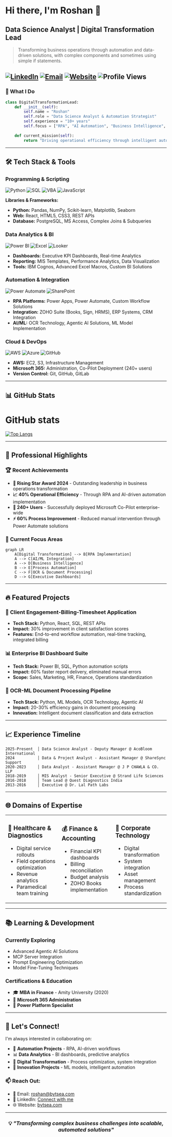 

# Hi there, I'm Roshan 👋

## Data Science Analyst |  Digital Transformation Lead

> Transforming business operations through automation and data-driven solutions, with complex components and sometimes using simple if statements.

[![LinkedIn](https://img.shields.io/badge/-LinkedIn-0077B5?style=flat&logo=linkedin&logoColor=white)](https://linkedin.com/in/bytsea)
[![Email](https://img.shields.io/badge/-Email-D14836?style=flat&logo=gmail&logoColor=white)](mailto:roshan@bytsea.com)
[![Website](https://img.shields.io/badge/-Website-000000?style=flat&logo=About.me&logoColor=white)](https://bytsea.com)
![Profile Views](https://komarev.com/ghpvc/?username=excelblazer&color=brightgreen)
---

### 🎯 What I Do

```python
class DigitalTransformationLead:
    def __init__(self):
        self.name = "Roshan"
        self.role = "Data Science Analyst & Automation Strategist"
        self.experience = "10+ years"
        self.focus = ["RPA", "AI Automation", "Business Intelligence", "Process Optimization"]
        
    def current_mission(self):
        return "Driving operational efficiency through intelligent automation"
```

---

## 🛠️ Tech Stack & Tools

### **Programming & Scripting**
![Python](https://img.shields.io/badge/-Python-3776AB?style=flat&logo=python&logoColor=white)
![SQL](https://img.shields.io/badge/-SQL-336791?style=flat&logo=postgresql&logoColor=white)
![VBA](https://img.shields.io/badge/-VBA-217346?style=flat&logo=microsoft-excel&logoColor=white)
![JavaScript](https://img.shields.io/badge/-JavaScript-F7DF1E?style=flat&logo=javascript&logoColor=black)

**Libraries & Frameworks:**
- **Python:** Pandas, NumPy, Scikit-learn, Matplotlib, Seaborn
- **Web:** React, HTML5, CSS3, REST APIs
- **Database:** PostgreSQL, MS Access, Complex Joins & Subqueries

### **Data Analytics & BI**
![Power BI](https://img.shields.io/badge/-Power%20BI-F2C811?style=flat&logo=powerbi&logoColor=black)
![Excel](https://img.shields.io/badge/-Excel-217346?style=flat&logo=microsoft-excel&logoColor=white)
![Looker](https://img.shields.io/badge/-Looker-4285F4?style=flat&logo=looker&logoColor=white)

- **Dashboards:** Executive KPI Dashboards, Real-time Analytics
- **Reporting:** MIS Templates, Performance Analytics, Data Visualization
- **Tools:** IBM Cognos, Advanced Excel Macros, Custom BI Solutions

### **Automation & Integration**
![Power Automate](https://img.shields.io/badge/-Power%20Automate-0078D4?style=flat&logo=microsoft&logoColor=white)
![SharePoint](https://img.shields.io/badge/-SharePoint-0078D4?style=flat&logo=microsoft-sharepoint&logoColor=white)

- **RPA Platforms:** Power Apps, Power Automate, Custom Workflow Solutions
- **Integration:** ZOHO Suite (Books, Sign, HRMS), ERP Systems, CRM Integration
- **AI/ML:** OCR Technology, Agentic AI Solutions, ML Model Implementation

### **Cloud & DevOps**
![AWS](https://img.shields.io/badge/-AWS-232F3E?style=flat&logo=amazon-aws&logoColor=white)
![Azure](https://img.shields.io/badge/-Azure-0078D4?style=flat&logo=microsoft-azure&logoColor=white)
![GitHub](https://img.shields.io/badge/-GitHub-181717?style=flat&logo=github&logoColor=white)

- **AWS:** EC2, S3, Infrastructure Management
- **Microsoft 365:** Administration, Co-Pilot Deployment (240+ users)
- **Version Control:** Git, GitHub, GitLab

---

## 📊 GitHub Stats

# GitHub stats
[![Top Langs](https://github-readme-stats.vercel.app/api/top-langs/?username=excelblazer&layout=compact)](https://github.com/excelblazer/github-readme-stats)

</div>

---

## 💼 Professional Highlights

### 🏆 **Recent Achievements**
- **🌟 Rising Star Award 2024** - Outstanding leadership in business operations transformation
- **📈 40% Operational Efficiency** - Through RPA and AI-driven automation implementation
- **👥 240+ Users** - Successfully deployed Microsoft Co-Pilot enterprise-wide
- **⚡ 60% Process Improvement** - Reduced manual intervention through Power Automate solutions

### 🎯 **Current Focus Areas**
```mermaid
graph LR
    A[Digital Transformation] --> B[RPA Implementation]
    A --> C[AI/ML Integration]
    A --> D[Business Intelligence]
    B --> E[Process Automation]
    C --> F[OCR & Document Processing]
    D --> G[Executive Dashboards]
```

---

## 🔥 Featured Projects

### 📱 **Client Engagement-Billing-Timesheet Application**
- **Tech Stack:** Python, React, SQL, REST APIs
- **Impact:** 30% improvement in client satisfaction scores
- **Features:** End-to-end workflow automation, real-time tracking, integrated billing

### 📊 **Enterprise BI Dashboard Suite** 
- **Tech Stack:** Power BI, SQL, Python automation scripts
- **Impact:** 60% faster report delivery, eliminated manual errors
- **Scope:** Sales, Marketing, HR, Finance, Operations standardization

### 🤖 **OCR-ML Document Processing Pipeline**
- **Tech Stack:** Python, ML Models, OCR Technology, Agentic AI
- **Impact:** 20-30% efficiency gains in document processing
- **Innovation:** Intelligent document classification and data extraction

---

## 📈 Experience Timeline

```
2025-Present  │ Data Science Analyst - Deputy Manager @ AcoBloom International
2024          │ Data & Project Analyst - Assistant Manager @ ShareSync Support
2020-2023     │ Data Analyst - Assistant Manager @ J P CHAWLA & CO. LLP
2018-2019     │ MIS Analyst - Senior Executive @ Strand Life Sciences
2016-2018     │ Team Lead @ Quest Diagnostics India
2013-2016     │ Executive @ Dr. Lal Path Labs
```

---

## 🌐 Domains of Expertise

<table>
<tr>
<td valign="top" width="33%">

### 🏥 **Healthcare & Diagnostics**
- Digital service rollouts
- Field operations optimization
- Revenue analytics
- Paramedical team training

</td>
<td valign="top" width="33%">

### 💰 **Finance & Accounting**
- Financial KPI dashboards
- Billing reconciliation
- Budget analysis
- ZOHO Books implementation

</td>
<td valign="top" width="33%">

### 🏢 **Corporate Technology**
- Digital transformation
- System integration
- Asset management
- Process standardization

</td>
</tr>
</table>

---

## 📚 Learning & Development

### **Currently Exploring**
- Advanced Agentic AI Solutions
- MCP Server Integration
- Prompt Engineering Optimization
- Model Fine-Tuning Techniques

### **Certifications & Education**
- 🎓 **MBA in Finance** - Amity University (2020)
- 📜 **Microsoft 365 Administration**
- 🔧 **Power Platform Specialist**

---

## 🤝 Let's Connect!

I'm always interested in collaborating on:
- 🤖 **Automation Projects** - RPA, AI-driven workflows
- 📊 **Data Analytics** - BI dashboards, predictive analytics  
- 🔄 **Digital Transformation** - Process optimization, system integration
- 🚀 **Innovation Projects** - ML models, intelligent automation

### 📫 **Reach Out:**
- 📧 Email: roshan@bytsea.com
- 💼 LinkedIn: [Connect with me](https://linkedin.com/in/bytsea)
- 🌐 Website: [bytsea.com](https://bytsea.com)


---

<div align="center">

### 💡 *"Transforming complex business challenges into scalable, automated solutions"*



</div>


<!---
excelblazer/excelblazer is a ✨ special ✨ repository because its `README.md` (this file) appears on your GitHub profile.
You can click the Preview link to take a look at your changes.
--->
